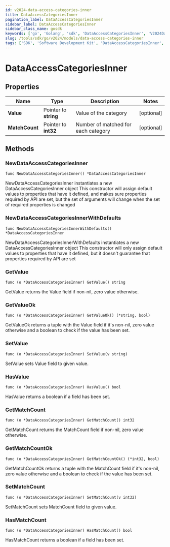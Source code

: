 ```yaml
---
id: v2024-data-access-categories-inner
title: DataAccessCategoriesInner
pagination_label: DataAccessCategoriesInner
sidebar_label: DataAccessCategoriesInner
sidebar_class_name: gosdk
keywords: ['go', 'Golang', 'sdk', 'DataAccessCategoriesInner', 'V2024DataAccessCategoriesInner'] 
slug: /tools/sdk/go/v2024/models/data-access-categories-inner
tags: ['SDK', 'Software Development Kit', 'DataAccessCategoriesInner', 'V2024DataAccessCategoriesInner']
---
```


# DataAccessCategoriesInner

## Properties

Name | Type | Description | Notes
------------ | ------------- | ------------- | -------------
**Value** | Pointer to **string** | Value of the category | [optional] 
**MatchCount** | Pointer to **int32** | Number of matched for each category | [optional] 

## Methods

### NewDataAccessCategoriesInner

`func NewDataAccessCategoriesInner() *DataAccessCategoriesInner`

NewDataAccessCategoriesInner instantiates a new DataAccessCategoriesInner object
This constructor will assign default values to properties that have it defined,
and makes sure properties required by API are set, but the set of arguments
will change when the set of required properties is changed

### NewDataAccessCategoriesInnerWithDefaults

`func NewDataAccessCategoriesInnerWithDefaults() *DataAccessCategoriesInner`

NewDataAccessCategoriesInnerWithDefaults instantiates a new DataAccessCategoriesInner object
This constructor will only assign default values to properties that have it defined,
but it doesn't guarantee that properties required by API are set

### GetValue

`func (o *DataAccessCategoriesInner) GetValue() string`

GetValue returns the Value field if non-nil, zero value otherwise.

### GetValueOk

`func (o *DataAccessCategoriesInner) GetValueOk() (*string, bool)`

GetValueOk returns a tuple with the Value field if it's non-nil, zero value otherwise
and a boolean to check if the value has been set.

### SetValue

`func (o *DataAccessCategoriesInner) SetValue(v string)`

SetValue sets Value field to given value.

### HasValue

`func (o *DataAccessCategoriesInner) HasValue() bool`

HasValue returns a boolean if a field has been set.

### GetMatchCount

`func (o *DataAccessCategoriesInner) GetMatchCount() int32`

GetMatchCount returns the MatchCount field if non-nil, zero value otherwise.

### GetMatchCountOk

`func (o *DataAccessCategoriesInner) GetMatchCountOk() (*int32, bool)`

GetMatchCountOk returns a tuple with the MatchCount field if it's non-nil, zero value otherwise
and a boolean to check if the value has been set.

### SetMatchCount

`func (o *DataAccessCategoriesInner) SetMatchCount(v int32)`

SetMatchCount sets MatchCount field to given value.

### HasMatchCount

`func (o *DataAccessCategoriesInner) HasMatchCount() bool`

HasMatchCount returns a boolean if a field has been set.


